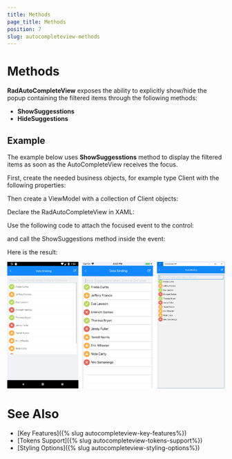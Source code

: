```yaml
---
title: Methods
page_title: Methods
position: 7
slug: autocompleteview-methods
---
```


# Methods

**RadAutoCompleteView** exposes the ability to explicitly show/hide the popup containing the filtered items through the following methods:

* **ShowSuggesstions**
* **HideSuggestions**

## Example

The example below uses **ShowSuggesstions** method to display the filtered items as soon as the AutoCompleteView receives the focus. 

First, create the needed business objects, for example type Client with the following properties:

<snippet id='autocompleteview-features-businessobject'/>

Then create a ViewModel with a collection of Client objects:

<snippet id='autocompleteview-features-viewmodel'/>

Declare the RadAutoCompleteView in XAML:

<snippet id='autocompleteview-features-data-binding'/>

Use the following code to attach the focused event to the control:

<snippet id='autocompleteview-focused'/>

and call the ShowSuggestions method inside the event:

<snippet id='autocompleteview-showsuggestions'/>

Here is the result:

![AutoCompleteView ShowSuggestions](images/autocompleteview-showsuggestions.png "AutoCompleteView ShowSuggestions")

# See Also

- [Key Features]({% slug autocompleteview-key-features%})
- [Tokens Support]({% slug autocompleteview-tokens-support%})
- [Styling Options]({% slug autocompleteview-styling-options%})
